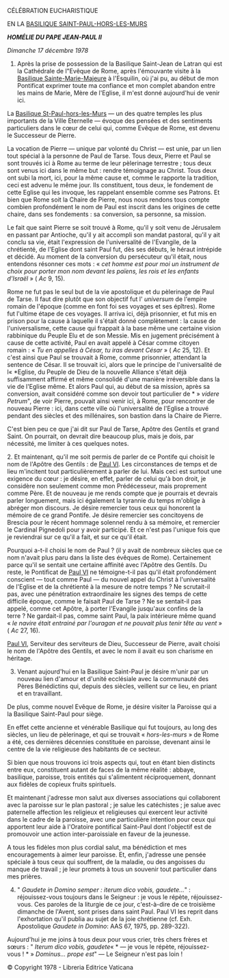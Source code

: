 CÉLÉBRATION EUCHARISTIQUE

EN LA [BASILIQUE SAINT-PAUL-HORS-LES-MURS](http://www.vatican.va/various/basiliche/san_paolo/index_fr.html)

***HOMÉLIE DU PAPE JEAN-PAUL II***

*Dimanche 17 décembre 1978*

1. Après la prise de possession de la Basilique Saint-Jean de Latran qui est la Cathédrale de l"Evêque de Rome, après l'émouvante visite à la [Basilique Sainte-Marie-Majeure](http://www.vatican.va/various/basiliche/sm_maggiore/index_fr.html) à l'Esquilin, où j'ai pu, au début de mon Pontificat exprimer toute ma confiance et mon complet abandon entre les mains de Marie, Mère de l'Eglise, il m'est donné aujourd'hui de venir ici.

La [Basilique St-Paul-hors-les-Murs](http://www.vatican.va/various/basiliche/san_paolo/index_fr.html) — un des quatre temples les plus importants de la Ville Eternelle — évoque des pensées et des sentiments particuliers dans le cœur de celui qui, comme Evêque de Rome, est devenu le Successeur de Pierre.

La vocation de Pierre — unique par volonté du Christ — est unie, par un lien tout spécial à la personne de Paul de Tarse. Tous deux, Pierre et Paul se sont trouvés ici à Rome au terme de leur pèlerinage terrestre ; tous deux sont venus ici dans le même but : rendre témoignage au Christ. Tous deux ont subi la mort, ici, pour la même cause et, comme le rapporte la tradition, ceci est advenu le même jour. Ils constituent, tous deux, le fondement de cette Eglise qui les invoque, les rappelant ensemble comme ses Patrons. Et bien que Rome soit la Chaire de Pierre, nous nous rendons tous compte combien profondément le nom de Paul est inscrit dans les origines de cette chaire, dans ses fondements : sa conversion, sa personne, sa mission.

Le fait que saint Pierre se soit trouvé à Rome, qu'il y soit venu de Jérusalem en passant par Antioche, qu'il y ait accompli son mandat pastoral, qu'il y ait conclu sa vie, était l'expression de l'universalité de l'Evangile, de la chrétienté, de l'Eglise dont saint Paul fut, dès ses débuts, le héraut intrépide et décidé. Au moment de la conversion du persécuteur qu'il était, nous entendons résonner ces mots : « *cet homme est pour moi un instrument de choix pour porter mon nom devant les païens, les rois et les enfants d'Israël* » ( *Ac* 9, 15).

Rome ne fut pas le seul but de la vie apostolique et du pèlerinage de Paul de Tarse. Il faut dire plutôt que son objectif fut l' *universum* de l'empire romain de l'époque (comme en font foi ses voyages et ses épîtres). Rome fut l'ultime étape de ces voyages. Il arriva ici, déjà prisonnier, et fut mis en prison pour la cause à laquelle il s'était donné complètement : la cause de l'universalisme, cette cause qui frappait à la base même une certaine vision rabbinique du Peuple Elu et de son Messie. Mis en jugement précisément à cause de cette activité, Paul en avait appelé à César comme citoyen romain : « *Tu en appelles à César, tu iras devant César* » ( *Ac* 25, 12). Et c'est ainsi que Paul se trouvait à Rome, comme prisonnier, attendant la sentence de César. Il se trouvait ici, alors que le principe de l'universalité de l« *Eglise, du Peuple de Dieu de la nouvelle Alliance s'était déjà suffisamment affirmé et même consolidé d'une manière irréversible dans la vie de l'Eglise même. Et alors Paul qui, au début de sa mission, après sa conversion, avait considéré comme son devoir tout particulier de * » *videre Petrum*", de voir Pierre, pouvait ainsi venir ici, à Rome, pour rencontrer de nouveau Pierre : ici, dans cette ville où l'universalité de l'Eglise a trouvé pendant des siècles et des millénaires, son bastion dans la Chaire de Pierre.

C'est bien peu ce que j'ai dit sur Paul de Tarse, Apôtre des Gentils et grand Saint. On pourrait, on devrait dire beaucoup plus, mais je dois, par nécessité, me limiter à ces quelques notes.

2. Et maintenant, qu'il me soit permis de parler de ce Pontife qui choisit le nom de l'Apôtre des Gentils : de [Paul VI](http://www.vatican.va/holy_father/paul_vi/index_fr.htm). Les circonstances de temps et de lieu m'incitent tout particulièrement à parler de lui. Mais ceci est surtout une exigence du cœur : je désire, en effet, parler de celui qu'à bon droit, je considère non seulement comme mon Prédécesseur, mais proprement comme Père. Et de nouveau je me rends compte que je pourrais et devrais parler longuement, mais ici également la tyrannie du temps m'oblige à abréger mon discours. Je désire remercier tous ceux qui honorent la mémoire de ce grand Pontife. Je désire remercier ses concitoyens de Brescia pour le récent hommage solennel rendu à sa mémoire, et remercier le Cardinal Pignedoli pour y avoir participé. Et ce n'est pas l'unique fois que je reviendrai sur ce qu'il a fait, et sur ce qu'il était.

Pourquoi a-t-il choisi le nom de Paul ? (il y avait de nombreux siècles que ce nom n'avait plus paru dans la liste des évêques de Rome). Certainement parce qu'il se sentait une certaine affinité avec l'Apôtre des Gentils. Du reste, le Pontificat de [Paul VI](http://www.vatican.va/holy_father/paul_vi/index_fr.htm) ne témoigne-t-il pas qu'il était profondément conscient — tout comme Paul — du nouvel appel du Christ à l'universalité de l'Eglise et de la chrétienté à la mesure de notre temps ? Ne scrutait-il pas, avec une pénétration extraordinaire les signes des temps de cette difficile époque, comme le faisait Paul de Tarse ? Ne se sentait-il pas appelé, comme cet Apôtre, à porter l'Evangile jusqu'aux confins de la terre ? Ne gardait-il pas, comme saint Paul, la paix intérieure même quand « *le navire était entrainé par l'ouragan et ne pouvait plus tenir tête au vent* » ( *Ac* 27, 16).

[Paul VI](http://www.vatican.va/holy_father/paul_vi/index_fr.htm), Serviteur des serviteurs de Dieu, Successeur de Pierre, avait choisi le nom de l'Apôtre des Gentils, et avec le nom il avait eu son charisme en héritage.

3. Venant aujourd'hui en la Basilique Saint-Paul je désire m'unir par un nouveau lien d'amour et d'unité ecclésiale avec la communauté des Pères Bénédictins qui, depuis des siècles, veillent sur ce lieu, en priant et en travaillant.

De plus, comme nouvel Evêque de Rome, je désire visiter la Paroisse qui a la Basilique Saint-Paul pour siège.

En effet cette ancienne et vénérable Basilique qui fut toujours, au long des siècles, un lieu de pèlerinage, et qui se trouvait « *hors-les-murs* » de Rome a été, ces dernières décennies constituée en paroisse, devenant ainsi le centre de la vie religieuse des habitants de ce secteur.

Si bien que nous trouvons ici trois aspects qui, tout en étant bien distincts entre eux, constituent autant de faces de la même réalité : abbaye, basilique, paroisse, trois entités qui s'alimentent réciproquement, donnant aux fidèles de copieux fruits spirituels.

Et maintenant j'adresse mon salut aux diverses associations qui collaborent avec la paroisse sur le plan pastoral ; je salue les catéchistes ; je salue avec paternelle affection les religieux et religieuses qui exercent leur activité dans le cadre de la paroisse, avec une particulière intention pour ceux qui apportent leur aide à l'Oratoire pontifical Saint-Paul dont l'objectif est de promouvoir une action inter-paroissiale en faveur de la jeunesse.

A tous les fidèles mon plus cordial salut, ma bénédiction et mes encouragements à aimer leur paroisse. Et, enfin, j'adresse une pensée spéciale à tous ceux qui souffrent, de la maladie, ou des angoisses du manque de travail ; je leur promets à tous un souvenir tout particulier dans mes prières.

4. " *Gaudete in Domino semper : iterum dico vobis, gaudete...*" : réjouissez-vous toujours dans le Seigneur : je vous le répète, réjouissez-vous. Ces paroles de la liturgie de ce jour, c'est-à-dire de ce troisième dimanche de l'Avent, sont prises dans saint Paul. Paul VI les reprit dans l'exhortation qu'il publia au sujet de la joie chrétienne (cf. Exh. Apostolique *Gaudete in Domino*: AAS 67, 1975, pp. 289-322).

Aujourd'hui je me joins à tous deux pour vous crier, très chers frères et sœurs : " *Iterum dico vobis, gaudete*« * — je vous le répète, réjouissez-vous ! * » *Dominus... prope est*" — Le Seigneur n'est pas loin !

© Copyright 1978 - Libreria Editrice Vaticana